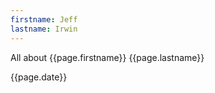 ```yaml
---
firstname: Jeff
lastname: Irwin
---
```


<link rel="shortcut icon" type="image/png" href="favicon.png">

All about {{page.firstname}} {{page.lastname}}

{{page.date}}

